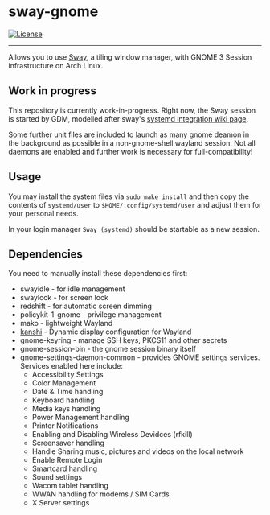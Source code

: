 # sway-gnome

[![License](http://img.shields.io/badge/license-MIT-blue.svg?style=flat)](http://choosealicense.com/licenses/mit/)

--------------------------------------------------------------------------------

Allows you to use [Sway](https://github.com/swaywm/sway), a tiling window manager, with GNOME 3 Session 
infrastructure on Arch Linux.

## Work in progress

This repository is currently work-in-progress. Right now, the Sway session is 
started by GDM, modelled after sway's [systemd integration wiki page](https://github.com/swaywm/sway/wiki/Systemd-integration).

Some further unit files are included to launch as many gnome deamon in the background as possible in a non-gnome-shell wayland session.
Not all daemons are enabled and further work is necessary for full-compatibility!

## Usage

You may install the system files via `sudo make install` and then copy the contents of `systemd/user` to `$HOME/.config/systemd/user` and adjust them for your personal needs.

In your login manager `Sway (systemd)` should be startable as a new session.


## Dependencies

You need to manually install these dependencies first:

 * swayidle - for idle management
 * swaylock - for screen lock
 * redshift - for automatic screen dimming
 * policykit-1-gnome - privilege management
 * mako - lightweight Wayland
 * [kanshi](https://github.com/emersion/kanshi) - Dynamic display configuration for Wayland
 * gnome-keyring - manage SSH keys, PKCS11 and other secrets
 * gnome-session-bin - the gnome session binary itself
 * gnome-settings-daemon-common - provides GNOME settings services. Services enabled here include:
   * Accessibility Settings
   * Color Management
   * Date & Time handling
   * Keyboard handling
   * Media keys handling
   * Power Management handling
   * Printer Notifications
   * Enabling and Disabling Wireless Devidces (rfkill)
   * Screensaver handling
   * Handle Sharing music, pictures and videos on the local network
   * Enable Remote Login
   * Smartcard handling
   * Sound settings
   * Wacom tablet handling
   * WWAN handling for modems / SIM Cards
   * X Server settings
